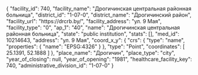 {
    "facility_id": 740,
    "facility_name": "Дрогичинская центральная районная больница",
    "district_id": "1-07-0",
    "district_name": "Дрогичинский район",
    "facility_url": "https:\/\/drcrb.by\/",
    "facility_address": "ул. 9 Мая",
    "facility_type": "0",
    "ap_1": "40",
    "name": "Дрогичинская центральная районная больница",
    "state": "public institution",
    "stats": [],
    "med_id": 10214643,
    "address": "ул. 9 Мая",
    "coord_x_y": {
        "crs": {
            "type": "name",
            "properties": {
                "name": "EPSG:4326"
            }
        },
        "type": "Point",
        "coordinates": [
            25.1391,
            52.1888
        ]
    },
    "place_name": "Дрогичин",
    "place_type": "city",
    "year_of_closing": null,
    "year_of_opening": "1981",
    "healthcare_facility_key": 740,
    "administrative_division_id": "1-07-0"
}